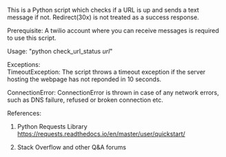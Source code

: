 This is a Python script which checks if a URL is up and sends a text message if
not.  Redirect(30x) is not treated as a success response.

Prerequisite: A twilio account where you can receive messages is required to use
this script.

Usage: "python check_url_status <i>url</i>"

Exceptions:<br /> 
TimeoutException: The script throws a timeout exception if the server hosting
the webpage has not reponded in 10 seconds.

ConnectionError: ConnectionError is thrown in case of any network errors, such
as DNS failure, refused or broken connection etc.



References:
1. Python Requests Library
https://requests.readthedocs.io/en/master/user/quickstart/

2. Stack Overflow and other Q&A forums
